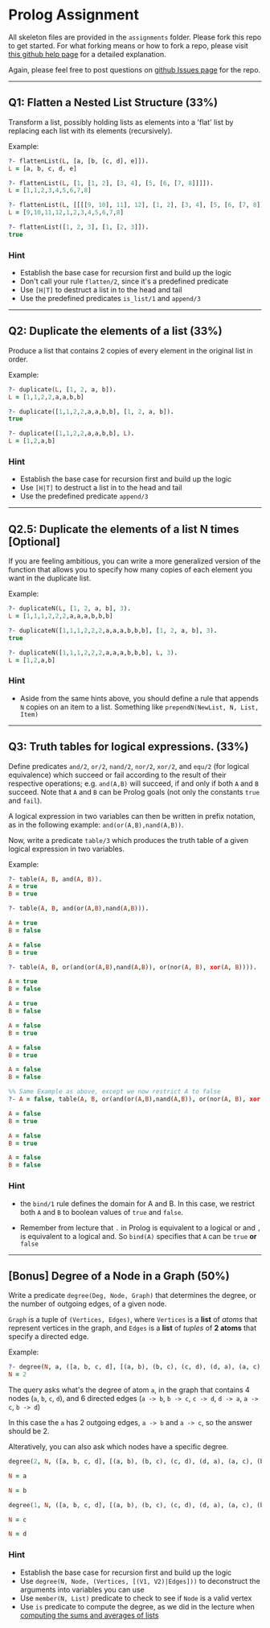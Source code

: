 # Prolog Assignment

All skeleton files are provided in the `assignments` folder. Please fork this repo to get started. For what forking means or how to fork a repo, please visit [this github help page][help] for a detailed explanation.

Again, please feel free to post questions on [github Issues page][issues] for the repo.

---

## Q1: Flatten a Nested List Structure (33%)

Transform a list, possibly holding lists as elements into a 'flat' list by replacing each list with its elements (recursively).

Example:

```prolog
?- flattenList(L, [a, [b, [c, d], e]]).
L = [a, b, c, d, e]

?- flattenList(L, [1, [1, 2], [3, 4], [5, [6, [7, 8]]]]).
L = [1,1,2,3,4,5,6,7,8]

?- flattenList(L, [[[[9, 10], 11], 12], [1, 2], [3, 4], [5, [6, [7, 8]]]]).
L = [9,10,11,12,1,2,3,4,5,6,7,8]

?- flattenList([1, 2, 3], [1, [2, 3]]).
true
```

### Hint

* Establish the base case for recursion first and build up the logic
* Don't call your rule `flatten/2`, since it's a predefined predicate
* Use `[H|T]` to destruct a list in to the head and tail
* Use the predefined predicates `is_list/1` and `append/3`

---

## Q2: Duplicate the elements of a list (33%)

Produce a list that contains 2 copies of every element in the original list in order.

Example:
```prolog
?- duplicate(L, [1, 2, a, b]).
L = [1,1,2,2,a,a,b,b]

?- duplicate([1,1,2,2,a,a,b,b], [1, 2, a, b]).
true

?- duplicate([1,1,2,2,a,a,b,b], L).
L = [1,2,a,b]
```

### Hint

* Establish the base case for recursion first and build up the logic
* Use `[H|T]` to destruct a list in to the head and tail
* Use the predefined predicate `append/3`

---

## Q2.5: Duplicate the elements of a list N times [Optional]

If you are feeling ambitious, you can write a more generalized version of the function that allows you to specify how many copies of each element you want in the duplicate list.

Example:
```prolog
?- duplicateN(L, [1, 2, a, b], 3).
L = [1,1,1,2,2,2,a,a,a,b,b,b]

?- duplicateN([1,1,1,2,2,2,a,a,a,b,b,b], [1, 2, a, b], 3).
true

?- duplicateN([1,1,1,2,2,2,a,a,a,b,b,b], L, 3).
L = [1,2,a,b]
```

### Hint

* Aside from the same hints above, you should define a rule that appends `N` copies on an item to a list. Something like `prependN(NewList, N, List, Item)`

---

## Q3: Truth tables for logical expressions. (33%)

Define predicates `and/2`, `or/2`, `nand/2`, `nor/2`, `xor/2`, and `equ/2` (for logical equivalence) which succeed or fail according to the result of their respective operations; e.g. `and(A,B)` will succeed, if and only if both `A` and `B` succeed. Note that `A` and `B` can be Prolog goals (not only the constants `true` and `fail`).

A logical expression in two variables can then be written in prefix notation, as in the following example: `and(or(A,B),nand(A,B))`.

Now, write a predicate `table/3` which produces the truth table of a given logical expression in two variables.

Example:

```prolog
?- table(A, B, and(A, B)).
A = true
B = true

?- table(A, B, and(or(A,B),nand(A,B))).

A = true
B = false

A = false
B = true

?- table(A, B, or(and(or(A,B),nand(A,B)), or(nor(A, B), xor(A, B)))).

A = true
B = false

A = true
B = false

A = false
B = true

A = false
B = true

A = false
B = false

%% Same Example as above, except we now restrict A to false
?- A = false, table(A, B, or(and(or(A,B),nand(A,B)), or(nor(A, B), xor(A, B)))).

A = false
B = true

A = false
B = true

A = false
B = false
```

### Hint

* the `bind/1` rule defines the domain for A and B. In this case, we restrict both `A` and `B` to boolean values of `true` and `false`.

* Remember from lecture that `.` in Prolog is equivalent to a logical or and `,` is equivalent to a logical and. So `bind(A)` specifies that `A` can be `true` **or** `false`

---


## [Bonus] Degree of a Node in a Graph (50%)

Write a predicate `degree(Deg, Node, Graph)` that determines the degree, or the number of outgoing edges, of a given node.

`Graph` is a tuple of `(Vertices, Edges)`, where `Vertices` is a **list** of *atoms* that represent vertices in the graph, and `Edges` is a **list** of *tuples* of **2 atoms** that specify a directed edge.

Example:
```prolog
?- degree(N, a, ([a, b, c, d], [(a, b), (b, c), (c, d), (d, a), (a, c), (b, d)])).
N = 2
```

The query asks what's the degree of atom `a`, in the graph that contains 4 nodes (`a`, `b`, `c`, `d`), and 6 directed edges (`a -> b`, `b -> c`, `c -> d`, `d -> a`, `a -> c`, `b -> d`)

In this case the `a` has 2 outgoing edges, `a -> b` and `a -> c`, so the answer should be 2.

Alteratively, you can also ask which nodes have a specific degree.

```prolog
degree(2, N, ([a, b, c, d], [(a, b), (b, c), (c, d), (d, a), (a, c), (b, d)])).

N = a

N = b

degree(1, N, ([a, b, c, d], [(a, b), (b, c), (c, d), (d, a), (a, c), (b, d)])).

N = c

N = d
```

### Hint

* Establish the base case for recursion first and build up the logic
* Use `degree(N, Node, (Vertices, [(V1, V2)|Edges]))` to deconstruct the arguments into variables you can use
* Use `member(N, List)` predicate to check to see if `Node` is a valid vertex
* Use `is` predicate to compute the degree, as we did in the lecture when [computing the sums and averages of lists][listmath]

<!-- links -->

[help]: https://help.github.com/articles/fork-a-repo
[issues]: https://github.com/Duke-PL-Course/Prolog/issues?state=open
[listmath]: http://duke-pl-course.github.com/slides/prolog.html#35